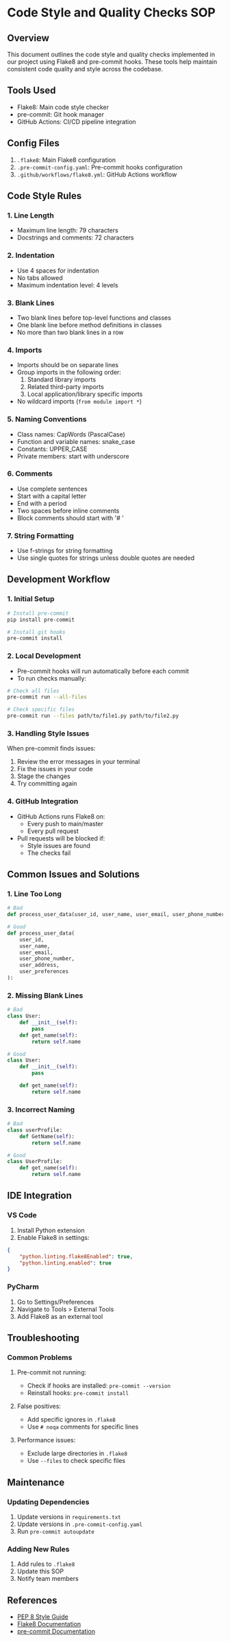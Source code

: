 # Code Style and Quality Checks SOP

## Overview
This document outlines the code style and quality checks implemented in our project using Flake8 and pre-commit hooks. These tools help maintain consistent code quality and style across the codebase.

## Tools Used
- Flake8: Main code style checker
- pre-commit: Git hook manager
- GitHub Actions: CI/CD pipeline integration

## Config Files
1. `.flake8`: Main Flake8 configuration
2. `.pre-commit-config.yaml`: Pre-commit hooks configuration
3. `.github/workflows/flake8.yml`: GitHub Actions workflow

## Code Style Rules

### 1. Line Length
- Maximum line length: 79 characters
- Docstrings and comments: 72 characters

### 2. Indentation
- Use 4 spaces for indentation
- No tabs allowed
- Maximum indentation level: 4 levels

### 3. Blank Lines
- Two blank lines before top-level functions and classes
- One blank line before method definitions in classes
- No more than two blank lines in a row

### 4. Imports
- Imports should be on separate lines
- Group imports in the following order:
  1. Standard library imports
  2. Related third-party imports
  3. Local application/library specific imports
- No wildcard imports (`from module import *`)

### 5. Naming Conventions
- Class names: CapWords (PascalCase)
- Function and variable names: snake_case
- Constants: UPPER_CASE
- Private members: start with underscore

### 6. Comments
- Use complete sentences
- Start with a capital letter
- End with a period
- Two spaces before inline comments
- Block comments should start with '# '

### 7. String Formatting
- Use f-strings for string formatting
- Use single quotes for strings unless double quotes are needed

## Development Workflow

### 1. Initial Setup
```bash
# Install pre-commit
pip install pre-commit

# Install git hooks
pre-commit install
```

### 2. Local Development
- Pre-commit hooks will run automatically before each commit
- To run checks manually:
```bash
# Check all files
pre-commit run --all-files

# Check specific files
pre-commit run --files path/to/file1.py path/to/file2.py
```

### 3. Handling Style Issues
When pre-commit finds issues:
1. Review the error messages in your terminal
2. Fix the issues in your code
3. Stage the changes
4. Try committing again

### 4. GitHub Integration
- GitHub Actions runs Flake8 on:
  - Every push to main/master
  - Every pull request
- Pull requests will be blocked if:
  - Style issues are found
  - The checks fail

## Common Issues and Solutions

### 1. Line Too Long
```python
# Bad
def process_user_data(user_id, user_name, user_email, user_phone_number, user_address, user_preferences):

# Good
def process_user_data(
    user_id,
    user_name,
    user_email,
    user_phone_number,
    user_address,
    user_preferences
):
```

### 2. Missing Blank Lines
```python
# Bad
class User:
    def __init__(self):
        pass
    def get_name(self):
        return self.name

# Good
class User:
    def __init__(self):
        pass

    def get_name(self):
        return self.name
```

### 3. Incorrect Naming
```python
# Bad
class userProfile:
    def GetName(self):
        return self.name

# Good
class UserProfile:
    def get_name(self):
        return self.name
```

## IDE Integration

### VS Code
1. Install Python extension
2. Enable Flake8 in settings:
```json
{
    "python.linting.flake8Enabled": true,
    "python.linting.enabled": true
}
```

### PyCharm
1. Go to Settings/Preferences
2. Navigate to Tools > External Tools
3. Add Flake8 as an external tool

## Troubleshooting

### Common Problems
1. Pre-commit not running:
   - Check if hooks are installed: `pre-commit --version`
   - Reinstall hooks: `pre-commit install`

2. False positives:
   - Add specific ignores in `.flake8`
   - Use `# noqa` comments for specific lines

3. Performance issues:
   - Exclude large directories in `.flake8`
   - Use `--files` to check specific files

## Maintenance

### Updating Dependencies
1. Update versions in `requirements.txt`
2. Update versions in `.pre-commit-config.yaml`
3. Run `pre-commit autoupdate`

### Adding New Rules
1. Add rules to `.flake8`
2. Update this SOP
3. Notify team members

## References
- [PEP 8 Style Guide](https://peps.python.org/pep-0008/)
- [Flake8 Documentation](https://flake8.pycqa.org/)
- [pre-commit Documentation](https://pre-commit.com/) 